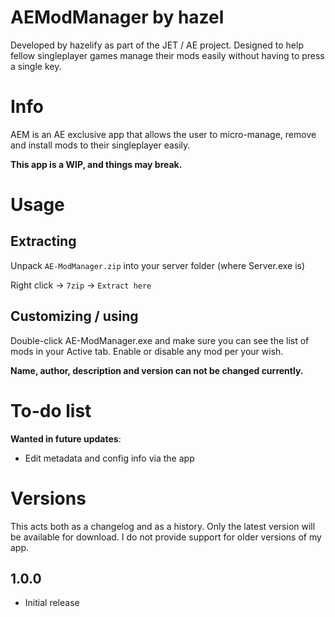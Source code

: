 # AEModManager by hazel
Developed by hazelify as part of the JET / AE project. Designed to help fellow singleplayer games manage their mods easily without having to press a single key.

# Info
AEM is an AE exclusive app that allows the user to micro-manage, remove and install mods to their singleplayer easily.

**This app is a WIP, and things may break.**

# Usage

## Extracting
Unpack `AE-ModManager.zip` into your server folder (where Server.exe is)

Right click -> `7zip` -> `Extract here`

## Customizing / using
Double-click AE-ModManager.exe and make sure you can see the list of mods in your Active tab. Enable or disable any mod per your wish.

**Name, author, description and version can not be changed currently.**

# To-do list
**Wanted in future updates**:
* Edit metadata and config info via the app

# Versions
This acts both as a changelog and as a history. Only the latest version will be available for download. I do not provide support for older versions of my app.

## 1.0.0
* Initial release
